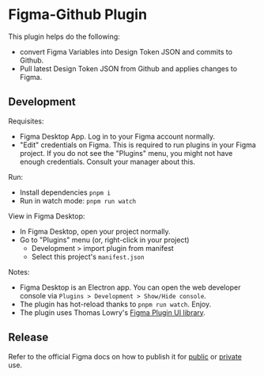 # Figma-Github Plugin

This plugin helps do the following:

- convert Figma Variables into Design Token JSON and commits to Github.
- Pull latest Design Token JSON from Github and applies changes to Figma.

## Development

Requisites:

- Figma Desktop App. Log in to your Figma account normally.
- "Edit" credentials on Figma. This is required to run plugins in your Figma project. If you do not see the "Plugins" menu, you might not have enough credentials. Consult your manager about this.

Run:

- Install dependencies `pnpm i`
- Run in watch mode: `pnpm run watch`

View in Figma Desktop:

- In Figma Desktop, open your project normally.
- Go to "Plugins" menu (or, right-click in your project)
  - Development > import plugin from manifest
  - Select this project's `manifest.json`

Notes:

- Figma Desktop is an Electron app. You can open the web developer console via `Plugins > Development > Show/Hide console`.
- The plugin has hot-reload thanks to `pnpm run watch`. Enjoy.
- The plugin uses Thomas Lowry's [Figma Plugin UI library](https://github.com/thomas-lowry/figma-plugin-ds?tab=readme-ov-file#labels-and-sections).

## Release

Refer to the official Figma docs on how to publish it for [public](https://help.figma.com/hc/en-us/articles/360025508373-Publish-a-library) or [private](https://help.figma.com/hc/en-us/articles/4404228629655-Create-private-organization-plugins) use.
